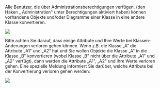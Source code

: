 

Alle Benutzer, die über Administrationsberechtigungen verfügen, (den
Haken „ Administration" unter Berechtigungen aktiviert haben) können
vorhandene Objekte und/oder Diagramme einer Klasse in eine andere Klasse
konvertieren.

![](//images.ctfassets.net/utx1h0gfm1om/3hscql4yyssEyiScWyWSsK/d87ab61167579b3190ce99faecdf3c95/1018297.png)

<div class="warning">
Bitte achten Sie darauf, dass einige Attribute und Ihre Werte
bei Klassen-Änderungen verloren gehen können. Wenn z.B. die Klasse „A"
die Attribute „A1" und „A2" hat und Sie wollen Objekte die Klasse „A" in
die Klasse „B" konvertieren (wobei Klasse „B" nicht über die Attribute
„A1" und „A2" verfügt), dann werden die Attribute „A1", „A2" und Ihre
Werte verloren gehen. Eine spezielle Meldung informiert Sie darüber,
welche Attribute bei der Konvertierung verloren gehen werden:

![](//images.ctfassets.net/utx1h0gfm1om/6jI6OiJfQkeya8KyecGwu2/7aa6ecef4d77019632ee84a51a1dabb3/1018293.png)
</div>
